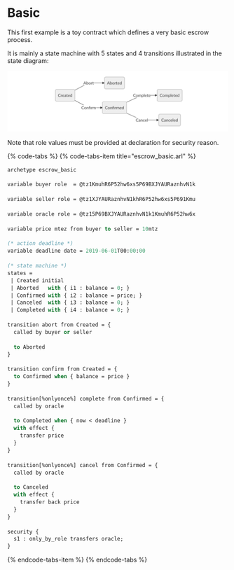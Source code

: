 # Basic

This first example is a toy contract which defines a very basic escrow process.

It is mainly a state machine with 5 states and 4 transitions illustrated in the state diagram:

![](../../.gitbook/assets/escrow_simple2.png)

Note that role values must be provided at declaration for security reason.

{% code-tabs %}
{% code-tabs-item title="escrow\_basic.arl" %}
<!-- contract: escrow_basic -->
```ocaml
archetype escrow_basic

variable buyer role  = @tz1KmuhR6P52hw6xs5P69BXJYAURaznhvN1k

variable seller role = @tz1XJYAURaznhvN1khR6P52hw6xs5P691Kmu

variable oracle role = @tz15P69BXJYAURaznhvN1k1KmuhR6P52hw6x

variable price mtez from buyer to seller = 10mtz

(* action deadline *)
variable deadline date = 2019-06-01T00:00:00

(* state machine *)
states =
 | Created initial
 | Aborted   with { i1 : balance = 0; }
 | Confirmed with { i2 : balance = price; }
 | Canceled  with { i3 : balance = 0; }
 | Completed with { i4 : balance = 0; }

transition abort from Created = {
  called by buyer or seller

  to Aborted
}

transition confirm from Created = {
  to Confirmed when { balance = price }
}

transition[%onlyonce%] complete from Confirmed = {
  called by oracle

  to Completed when { now < deadline }
  with effect {
    transfer price
  }
}

transition[%onlyonce%] cancel from Confirmed = {
  called by oracle

  to Canceled
  with effect {
    transfer back price
  }
}

security {
  s1 : only_by_role transfers oracle;
}

```
{% endcode-tabs-item %}
{% endcode-tabs %}


